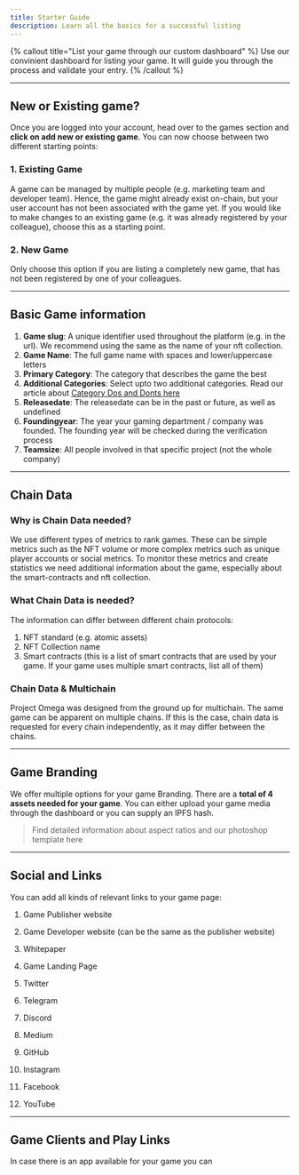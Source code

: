```yaml
---
title: Starter Guide
description: Learn all the basics for a successful listing
---
```


{% callout title="List your game through our custom dashboard" %}
Use our convinient dashboard for listing your game. It will guide you through the process and validate your entry.
{% /callout %}

---

## New or Existing game?

Once you are logged into your account, head over to the games section and **click on add new or existing game**. You can now choose between two different starting points:

### 1. Existing Game

A game can be managed by multiple people (e.g. marketing team and developer team). Hence, the game might already exist on-chain, but your user account has not been associated with the game yet. If you would like to make changes to an existing game (e.g. it was already registered by your colleague), choose this as a starting point.

### 2. New Game
Only choose this option if you are listing a completely new game, that has not been registered by one of your colleagues.

---

## Basic Game information
1. **Game slug**: A unique identifier used throughout the platform (e.g. in the url). We recommend using the same as the name of your nft collection.
2. **Game Name**: The full game name with spaces and lower/uppercase letters
3. **Primary Category**: The category that describes the game the best
4. **Additional Categories**: Select upto two additional categories. Read our article about [Category Dos and Donts here](/en/categories-and-tags)
5. **Releasedate**: The releasedate can be in the past or future, as well as undefined
6. **Foundingyear**: The year your gaming department / company was founded. The founding year will be checked during the verification process
7. **Teamsize**: All people involved in that specific project (not the whole company)

---

## Chain Data
### Why is Chain Data needed?
We use different types of metrics to rank games. These can be simple metrics such as the NFT volume or more complex metrics such as unique player accounts or social metrics. To monitor these metrics and create statistics we need additional information about the game, especially about the smart-contracts and nft collection.

### What Chain Data is needed?
The information can differ between different chain protocols:
1. NFT standard (e.g. atomic assets)
2. NFT Collection name 
3. Smart contracts (this is a list of smart contracts that are used by your game. If your game uses multiple smart contracts, list all of them)

### Chain Data & Multichain
Project Omega was designed from the ground up for multichain. The same game can be apparent on multiple chains. If this is the case, chain data is requested for every chain independently, as it may differ between the chains.

---

## Game Branding
We offer multiple options for your game Branding. There are a **total of 4 assets needed for your game**. You can either upload your game media through the dashboard or you can supply an IPFS hash. 

> Find detailed information about aspect ratios and our photoshop template here

---

## Social and Links
You can add all kinds of relevant links to your game page:
1. Game Publisher website
2. Game Developer website (can be the same as the publisher website)
3. Whitepaper
4. Game Landing Page

5. Twitter
6. Telegram
7. Discord
8. Medium
9. GitHub
10. Instagram
11. Facebook
12. YouTube

---

## Game Clients and Play Links
In case there is an app available for your game you can 